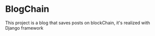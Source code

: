 # BlogChain

This project is a blog that saves posts on blockChain, it's realized with Django framework
